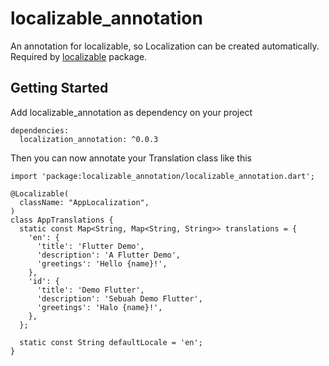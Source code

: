 # localizable_annotation

An annotation for localizable, so Localization can be created automatically.
Required by [localizable](https://pub.dev/packages/localizable) package.

## Getting Started

Add localizable_annotation as dependency on your project

```
dependencies:
  localization_annotation: ^0.0.3
```

Then you can now annotate your Translation class like this

```
import 'package:localizable_annotation/localizable_annotation.dart';

@Localizable(
  className: "AppLocalization",
)
class AppTranslations {
  static const Map<String, Map<String, String>> translations = {
    'en': {
      'title': 'Flutter Demo',
      'description': 'A Flutter Demo',
      'greetings': 'Hello {name}!',
    },
    'id': {
      'title': 'Demo Flutter',
      'description': 'Sebuah Demo Flutter',
      'greetings': 'Halo {name}!',
    },
  };

  static const String defaultLocale = 'en';
}
```
